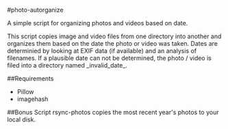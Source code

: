 #photo-autorganize

A simple script for organizing photos and videos based on date.

This script copies image and video files from one directory into another
and organizes them based on the date the photo or video was taken. Dates are
determinied by looking at EXIF data (if available) and an analysis of
filenames. If a plausible date can not be determined, the photo / video is
filed into a directory named \_invalid\_date\_.

##Requirements
* Pillow
* imagehash

##Bonus Script
rsync-photos copies the most recent year's photos to your local disk.
